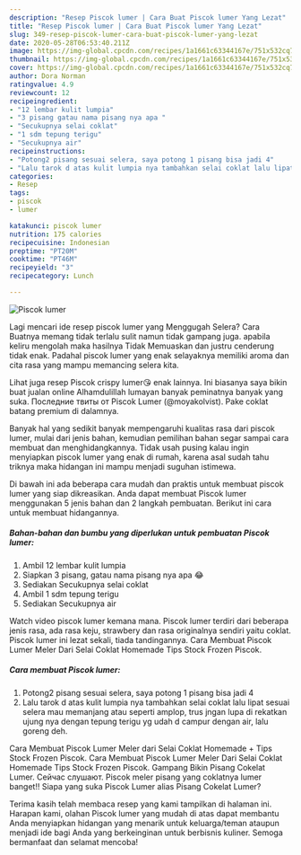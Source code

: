 ```yaml
---
description: "Resep Piscok lumer | Cara Buat Piscok lumer Yang Lezat"
title: "Resep Piscok lumer | Cara Buat Piscok lumer Yang Lezat"
slug: 349-resep-piscok-lumer-cara-buat-piscok-lumer-yang-lezat
date: 2020-05-28T06:53:40.211Z
image: https://img-global.cpcdn.com/recipes/1a1661c63344167e/751x532cq70/piscok-lumer-foto-resep-utama.jpg
thumbnail: https://img-global.cpcdn.com/recipes/1a1661c63344167e/751x532cq70/piscok-lumer-foto-resep-utama.jpg
cover: https://img-global.cpcdn.com/recipes/1a1661c63344167e/751x532cq70/piscok-lumer-foto-resep-utama.jpg
author: Dora Norman
ratingvalue: 4.9
reviewcount: 12
recipeingredient:
- "12 lembar kulit lumpia"
- "3 pisang gatau nama pisang nya apa "
- "Secukupnya selai coklat"
- "1 sdm tepung terigu"
- "Secukupnya air"
recipeinstructions:
- "Potong2 pisang sesuai selera, saya potong 1 pisang bisa jadi 4"
- "Lalu tarok d atas kulit lumpia nya tambahkan selai coklat lalu lipat sesuai selera mau memanjang atau seperti amplop, trus jngan lupa di rekatkan ujung nya dengan tepung terigu yg udah d campur dengan air, lalu goreng deh."
categories:
- Resep
tags:
- piscok
- lumer

katakunci: piscok lumer 
nutrition: 175 calories
recipecuisine: Indonesian
preptime: "PT20M"
cooktime: "PT46M"
recipeyield: "3"
recipecategory: Lunch

---
```



![Piscok lumer](https://img-global.cpcdn.com/recipes/1a1661c63344167e/751x532cq70/piscok-lumer-foto-resep-utama.jpg)

Lagi mencari ide resep piscok lumer yang Menggugah Selera? Cara Buatnya memang tidak terlalu sulit namun tidak gampang juga. apabila keliru mengolah maka hasilnya Tidak Memuaskan dan justru cenderung tidak enak. Padahal piscok lumer yang enak selayaknya memiliki aroma dan cita rasa yang mampu memancing selera kita.

Lihat juga resep Piscok crispy lumer😘 enak lainnya. Ini biasanya saya bikin buat jualan online Alhamdulillah lumayan banyak peminatnya banyak yang suka. Последние твиты от Piscok Lumer (@moyakolvist). Pake coklat batang premium di dalamnya.

Banyak hal yang sedikit banyak mempengaruhi kualitas rasa dari piscok lumer, mulai dari jenis bahan, kemudian pemilihan bahan segar sampai cara membuat dan menghidangkannya. Tidak usah pusing kalau ingin menyiapkan piscok lumer yang enak di rumah, karena asal sudah tahu triknya maka hidangan ini mampu menjadi suguhan istimewa.


Di bawah ini ada beberapa cara mudah dan praktis untuk membuat piscok lumer yang siap dikreasikan. Anda dapat membuat Piscok lumer menggunakan 5 jenis bahan dan 2 langkah pembuatan. Berikut ini cara untuk membuat hidangannya.

<!--inarticleads1-->

##### Bahan-bahan dan bumbu yang diperlukan untuk pembuatan Piscok lumer:

1. Ambil 12 lembar kulit lumpia
1. Siapkan 3 pisang, gatau nama pisang nya apa 😂
1. Sediakan Secukupnya selai coklat
1. Ambil 1 sdm tepung terigu
1. Sediakan Secukupnya air


Watch video piscok lumer kemana mana. Piscok lumer terdiri dari beberapa jenis rasa, ada rasa keju, strawbery dan rasa originalnya sendiri yaitu coklat. Piscok lumer ini lezat sekali, tiada tandingannya. Cara Membuat Piscok Lumer Meler Dari Selai Coklat Homemade Tips Stock Frozen Piscok. 

<!--inarticleads2-->

##### Cara membuat Piscok lumer:

1. Potong2 pisang sesuai selera, saya potong 1 pisang bisa jadi 4
1. Lalu tarok d atas kulit lumpia nya tambahkan selai coklat lalu lipat sesuai selera mau memanjang atau seperti amplop, trus jngan lupa di rekatkan ujung nya dengan tepung terigu yg udah d campur dengan air, lalu goreng deh.


Cara Membuat Piscok Lumer Meler dari Selai Coklat Homemade + Tips Stock Frozen Piscok. Cara Membuat Piscok Lumer Meler Dari Selai Coklat Homemade Tips Stock Frozen Piscok. Gampang Bikin Pisang Cokelat Lumer. Сейчас слушают. Piscok meler pisang yang coklatnya lumer banget!! Siapa yang suka Piscok Lumer alias Pisang Cokelat Lumer? 

Terima kasih telah membaca resep yang kami tampilkan di halaman ini. Harapan kami, olahan Piscok lumer yang mudah di atas dapat membantu Anda menyiapkan hidangan yang menarik untuk keluarga/teman ataupun menjadi ide bagi Anda yang berkeinginan untuk berbisnis kuliner. Semoga bermanfaat dan selamat mencoba!
